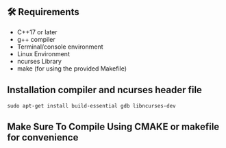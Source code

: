 ## 🛠️ Requirements
- C++17 or later
- g++ compiler
- Terminal/console environment
- Linux Environment
- ncurses Library
- make (for using the provided Makefile)


## Installation compiler and ncurses header file
```
sudo apt-get install build-essential gdb libncurses-dev
```


## Make Sure To Compile Using CMAKE or makefile for convenience